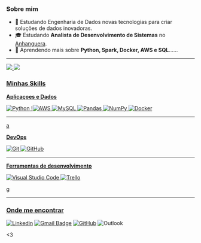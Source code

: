<h3>Sobre mim</h3>

- 🤔 Estudando Engenharia de Dados novas tecnologias para criar soluções de dados inovadoras.
- 🎓 Estudando **Analista de Desenvolvimento de Sistemas** no <a href="https://www.usjt.br" target="_blank">Anhanguera</a>.
- 🌱 Aprendendo mais sobre **Python, Spark, Docker, AWS e SQL**......
<hr>
<div style="display: inline">
  <a href="https://github.com/kakusstn">
    <img heigth="100em" src="https://github-readme-stats.vercel.app/api?username=kakusstn&show_icons=true&theme=radical" />
    <img heigth="100em" src="https://github-readme-stats.vercel.app/api/top-langs/?usernamekakusstn&layout=compact&theme=radical"" />
</div>
<h3>Minhas Skills</h3>

**Aplicaçoes e Dados**

![Python](https://img.shields.io/badge/-Python-333333?style=flat&logo=python)
!![AWS](https://img.shields.io/badge/AWS-%23FF9900.svg?style=for-the-badge&logo=amazon-aws&logoColor=white)
![MySQL](https://img.shields.io/badge/mysql-4479A1.svg?style=for-the-badge&logo=mysql&logoColor=white)
![Pandas](https://img.shields.io/badge/-Pandas-333333?style=flat&logo=pandas)
![NumPy](https://img.shields.io/badge/-Numpy-333333?style=flat&logo=numpy)
![Docker](https://img.shields.io/badge/docker-%230db7ed.svg?style=for-the-badge&logo=docker&logoColor=white)

<hr>a

**DevOps**

![Git](https://img.shields.io/badge/-Git-333333?style=flat&logo=git)
![GitHub](https://img.shields.io/badge/-GitHub-333333?style=flat&logo=github)


<hr>

**Ferramentas de desenvolvimento**

![Visual Studio Code](https://img.shields.io/badge/-Visual%20Studio%20Code-333333?style=flat&logo=visual-studio-code&logoColor=007ACC)
![Trello](https://img.shields.io/badge/-Trello-333333?style=flat&logo=trello&logoColor=007ACC)


g
<hr>

  <h3>Onde me encontrar</h3>

  
[![Linkedin](https://img.shields.io/badge/-Linkedin-blue?style=flat-square&logo=Linkedin&logoColor=white&link=https://www.linkedin.com/in/kauã-sousa/)](https://www.linkedin.com/in/kauã-sousa)
[![Gmail Badge](https://img.shields.io/badge/-seuemail@email.com-006bed?style=flat-square&logo=Gmail&logoColor=white&link=mailto:kaua_sousa_s@outlook.com)](mailto:kaua_sousa_s@outlook.com)
[![GitHub](https://img.shields.io/github/followers/August1312?label=follow&style=social)](https://github.com/August1312)
![Outlook](https://img.shields.io/badge/Microsoft_Outlook-0078D4?style=for-the-badge&logo=microsoft-outlook&logoColor=white)

<3